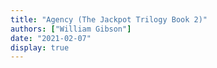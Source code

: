 ```yaml
---
title: "Agency (The Jackpot Trilogy Book 2)"
authors: ["William Gibson"]
date: "2021-02-07"
display: true
---
```


<!-- Your comments or review here -->
